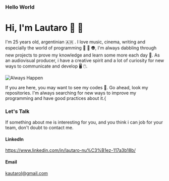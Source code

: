 ### Hello World ###

# Hi, I'm Lautaro 👋 🖖 #

I'm 25 years old, argentinian 🇦🇷 . I love music, cinema, writing and especially the world of programming 👾 🤖 👽, I'm always dabbling through new projects to prove my knowledge and learn some more each day 💪. As an audiovisual producer, i have a creative spirit and a lot of curiosity for new ways to communicate and develop 🖥️ 🖱️.

![Always Happen](https://i.pinimg.com/564x/a8/f8/93/a8f893a5f40158f54eaf4ddb1b2feb2b.jpg)

If you are here, you may want to see my codes 👀. Go ahead, look my repositories. I'm always searching for new ways to improve my programming and have good practices about it.{

### Let's Talk ###
If something about me is interesting for you, and you think i can job for your team, don't doubt to contact me. 
#### LinkedIn ####
https://www.linkedin.com/in/lautaro-nu%C3%B1ez-117a3b18b/
#### Email #### 
kautarol@gmail.com


<!--
**lautar007/lautar007** is a ✨ _special_ ✨ repository because its `README.md` (this file) appears on your GitHub profile.

Here are some ideas to get you started:

- 🔭 I’m currently working on ...
- 🌱 I’m currently learning ...
- 👯 I’m looking to collaborate on ...
- 🤔 I’m looking for help with ...
- 💬 Ask me about ...
- 📫 How to reach me: ...
- 😄 Pronouns: ...
- ⚡ Fun fact: ...
-->


